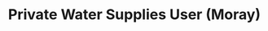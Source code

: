---
schema: default
title: Private Water Supplies User (Moray)
organization: Moray Council
notes: Private Water Supplies User (Moray)Reg 2 (previously Cat A) are supplies which are commercial (including private lets) or more than 50 persons Category B are non-commercial with less than 50 persons.NOTE:- The location data we hold for the private water supplies is not 100% accurate (easting's and northing's can be out but we are currently working on improving these through GPS, unfortunately I cannot provide a figure on the accuracy, some maybe just in a general area of the property it serves).The data may contain multiple records for the same source reference, this may be where either multiple source abstractions points are located or there are other private water supply infrastructure located eg storage tanks. The location Type indicates the type:- A or A1 etc = Source, B or B1 etc = supply infrastructure, U or U1 etc = unused supply infrastructure. Sites marked with "Y" confirmed are for sites where we have visited site and obtained more accurate locations. The list does not include historic private water supplies. The data is provided based on the best information available to the council at the time of writing.
resources:

  - name: Private Water Supplies User (Moray) FEATURE LAYER
  - url: 
  - format: FEATURE LAYER

license: 
category:

  - Open Data

  - Environment


  - 

maintainer: Tim Wisniewski
maintainer_email: tim@timwis.com
---